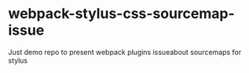 # webpack-stylus-css-sourcemap-issue
Just demo repo to present webpack plugins issueabout sourcemaps for stylus 
